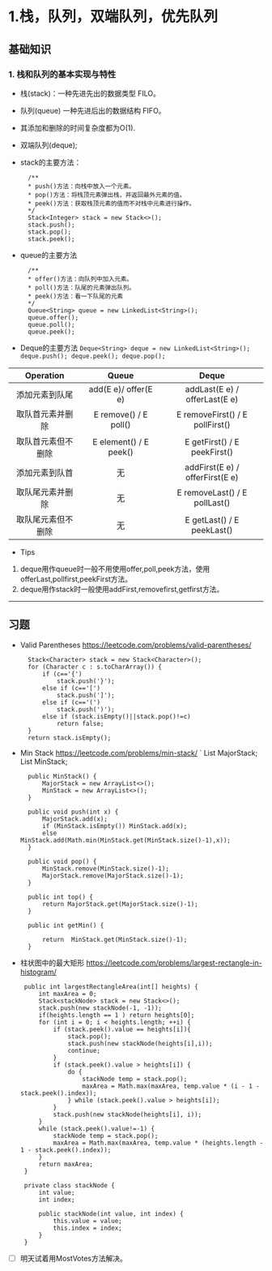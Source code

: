# 1.栈，队列，双端队列，优先队列
## 基础知识
### 1. 栈和队列的基本实现与特性
- 栈(stack)：一种先进先出的数据类型 FILO。
- 队列(queue) 一种先进后出的数据结构 FIFO。
- 其添加和删除的时间复杂度都为O(1).
- 双端队列(deque);
- stack的主要方法：
		
		/**
		* push()方法：向栈中放入一个元素。
		* pop()方法：将栈顶元素弹出栈，并返回最外元素的值。
		* peek()方法：获取栈顶元素的值而不对栈中元素进行操作。
		*/
		Stack<Integer> stack = new Stack<>();
		stack.push();
		stack.pop();
		stack.peek();
		
- queue的主要方法
		
		/**
		* offer()方法：向队列中加入元素。
		* poll()方法：队尾的元素弹出队列。
		* peek()方法：看一下队尾的元素
		*/
		Queue<String> queue = new LinkedList<String>();
		queue.offer();
		queue.poll();
		queue.peek();
		
		

- Deque的主要方法
		```
		Deque<String> deque = new LinkedList<String>();
		deque.push();
		deque.peek();
		deque.pop();
		```

| Operation | Queue | Deque |
| :-----: | :-----: | :-----: |  
| 添加元素到队尾 | add(E e)/ offer(E e) | addLast(E e) / offerLast(E e) |
| 取队首元素并删除 | E remove() / E poll() | E removeFirst() / E pollFirst() |
| 取队首元素但不删除 | E element() / E peek() | E getFirst() / E peekFirst() |
| 添加元素到队首|无|addFirst(E e) / offerFirst(E e) |
| 取队尾元素并删除|无|E removeLast() / E pollLast()|
| 取队尾元素但不删除|无|	E getLast() / E peekLast()|

- Tips 
1. deque用作queue时一般不用使用offer,poll,peek方法，使用offerLast,pollfirst,peekFirst方法。
2. deque用作stack时一般使用addFirst,removefirst,getfirst方法。

---
## 习题

- Valid Parentheses https://leetcode.com/problems/valid-parentheses/


        Stack<Character> stack = new Stack<Character>();
        for (Character c : s.toCharArray()) {
            if (c=='{')
                stack.push('}');
            else if (c=='[')
                stack.push(']');
            else if (c=='(')
                stack.push(')');
            else if (stack.isEmpty()||stack.pop()!=c)
                return false;
        }
        return stack.isEmpty();

- Min Stack https://leetcode.com/problems/min-stack/
	`
	    List<Integer> MajorStack;
	    List<Integer> MinStack;
	    
	    public MinStack() {
	        MajorStack = new ArrayList<>();
	        MinStack = new ArrayList<>();
	    }
	
	    public void push(int x) {
	        MajorStack.add(x);
	        if (MinStack.isEmpty()) MinStack.add(x);
	        else MinStack.add(Math.min(MinStack.get(MinStack.size()-1),x));
	    }
	
	    public void pop() {
	        MinStack.remove(MinStack.size()-1);
	        MajorStack.remove(MajorStack.size()-1);
	    }
	
	    public int top() {
	        return MajorStack.get(MajorStack.size()-1);
	    }
	
	    public int getMin() {
	
	        return  MinStack.get(MinStack.size()-1);
	    }
	 
 - 柱状图中的最大矩形 https://leetcode.com/problems/largest-rectangle-in-histogram/
 
	
	    public int largestRectangleArea(int[] heights) {
	        int maxArea = 0;
	        Stack<stackNode> stack = new Stack<>();
	        stack.push(new stackNode(-1, -1));
	        if(heights.length == 1 ) return heights[0]; 
	        for (int i = 0; i < heights.length; ++i) {
	            if (stack.peek().value == heights[i]){
	                stack.pop();
	                stack.push(new stackNode(heights[i],i));
	                continue;
	            }
	            if (stack.peek().value > heights[i]) {
	                do {
	                    stackNode temp = stack.pop();
	                    maxArea = Math.max(maxArea, temp.value * (i - 1 - stack.peek().index));
	                } while (stack.peek().value > heights[i]);
	            }
	            stack.push(new stackNode(heights[i], i));
	        }
	        while (stack.peek().value!=-1) {
	            stackNode temp = stack.pop();
	            maxArea = Math.max(maxArea, temp.value * (heights.length - 1 - stack.peek().index));
	        }
	        return maxArea;
	    }
	
	    private class stackNode {
	        int value;
	        int index;
	
	        public stackNode(int value, int index) {
	            this.value = value;
	            this.index = index;
	        }
	    }
	
- [ ]  明天试着用MostVotes方法解决。
